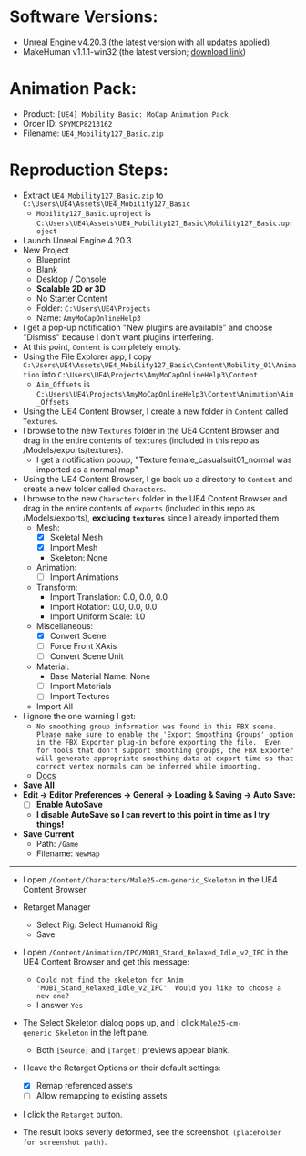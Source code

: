 # Software Versions:
  - Unreal Engine v4.20.3 (the latest version with all updates applied)
  - MakeHuman v1.1.1-win32 (the latest version; [download link](http://download.tuxfamily.org/makehuman/releases/1.1.1/makehuman-1.1.1-win32.zip))

# Animation Pack:
  - Product: `[UE4] Mobility Basic: MoCap Animation Pack`
  - Order ID: `SPYMCP8213162`
  - Filename: `UE4_Mobility127_Basic.zip`

# Reproduction Steps:

  - Extract `UE4_Mobility127_Basic.zip` to `C:\Users\UE4\Assets\UE4_Mobility127_Basic`
    + `Mobility127_Basic.uproject` is `C:\Users\UE4\Assets\UE4_Mobility127_Basic\Mobility127_Basic.uproject`
  - Launch Unreal Engine 4.20.3
  - New Project
    + Blueprint
    + Blank
    + Desktop / Console
    + **Scalable 2D or 3D**
    + No Starter Content
    + Folder: `C:\Users\UE4\Projects`
    + Name: `AmyMoCapOnlineHelp3`
  - I get a pop-up notification "New plugins are available" and choose "Dismiss" because I don't want plugins interfering.
  - At this point, `Content` is completely empty.
  - Using the File Explorer app, I copy `C:\Users\UE4\Assets\UE4_Mobility127_Basic\Content\Mobility_01\Animation` into `C:\Users\UE4\Projects\AmyMoCapOnlineHelp3\Content`
    + `Aim_Offsets` is `C:\Users\UE4\Projects\AmyMoCapOnlineHelp3\Content\Animation\Aim_Offsets`
  - Using the UE4 Content Browser, I create a new folder in `Content` called `Textures`.
  - I browse to the new `Textures` folder in the UE4 Content Browser and drag in the entire contents of `textures` (included in this repo as /Models/exports/textures).
    + I get a notification popup, "Texture female_casualsuit01_normal was imported as a normal map"
  - Using the UE4 Content Browser, I go back up a directory to `Content` and create a new folder called `Characters`.
  - I browse to the new `Characters` folder in the UE4 Content Browser and drag in the entire contents of `exports` (included in this repo as /Models/exports), **excluding `textures`** since I already imported them.
    + Mesh:
      * [x] Skeletal Mesh
      * [x] Import Mesh
      * Skeleton: None
    + Animation:
      * [ ] Import Animations
    + Transform:
      * Import Translation: 0.0, 0.0, 0.0
      * Import Rotation: 0.0, 0.0, 0.0
      * Import Uniform Scale: 1.0
    + Miscellaneous:
      * [x] Convert Scene
      * [ ] Force Front XAxis
      * [ ] Convert Scene Unit
    + Material:
      * Base Material Name: None
      * [ ] Import Materials
      * [ ] Import Textures
    + Import All
  - I ignore the one warning I get:
    + `No smoothing group information was found in this FBX scene.  Please make sure to enable the 'Export Smoothing Groups' option in the FBX Exporter plug-in before exporting the file.  Even for tools that don't support smoothing groups, the FBX Exporter will generate appropriate smoothing data at export-time so that correct vertex normals can be inferred while importing.`
    + [Docs](https://docs.unrealengine.com/en-us/Shared/Editor/FbxErrors?utm_source=editor&utm_medium=docs&utm_campaign=msg_log)
  - **Save All**
  - **Edit -> Editor Preferences -> General -> Loading & Saving -> Auto Save:**
    + [ ] **Enable AutoSave**
    + **I disable AutoSave so I can revert to this point in time as I try things!**
  - **Save Current**
    + Path: `/Game`
    + Filename: `NewMap`

---

  - I open `/Content/Characters/Male25-cm-generic_Skeleton` in the UE4 Content Browser
  - Retarget Manager
    + Select Rig: Select Humanoid Rig
    + Save
  
  - I open `/Content/Animation/IPC/MOB1_Stand_Relaxed_Idle_v2_IPC` in the UE4 Content Browser and get this message:
    + `Could not find the skeleton for Anim 'MOB1_Stand_Relaxed_Idle_v2_IPC'  Would you like to choose a new one?`
    + I answer `Yes`
  - The Select Skeleton dialog pops up, and I click `Male25-cm-generic_Skeleton` in the left pane.
    + Both `[Source]` and `[Target]` previews appear blank.
  - I leave the Retarget Options on their default settings:
    + [x] Remap referenced assets
    + [ ] Allow remapping to existing assets
  - I click the `Retarget` button.
  - The result looks severly deformed, see the screenshot, `(placeholder for screenshot path)`.
